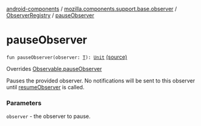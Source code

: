 [android-components](../../index.md) / [mozilla.components.support.base.observer](../index.md) / [ObserverRegistry](index.md) / [pauseObserver](./pause-observer.md)

# pauseObserver

`fun pauseObserver(observer: `[`T`](index.md#T)`): `[`Unit`](https://kotlinlang.org/api/latest/jvm/stdlib/kotlin/-unit/index.html) [(source)](https://github.com/mozilla-mobile/android-components/blob/master/components/support/base/src/main/java/mozilla/components/support/base/observer/ObserverRegistry.kt#L83)

Overrides [Observable.pauseObserver](../-observable/pause-observer.md)

Pauses the provided observer. No notifications will be sent to this
observer until [resumeObserver](resume-observer.md) is called.

### Parameters

`observer` - the observer to pause.